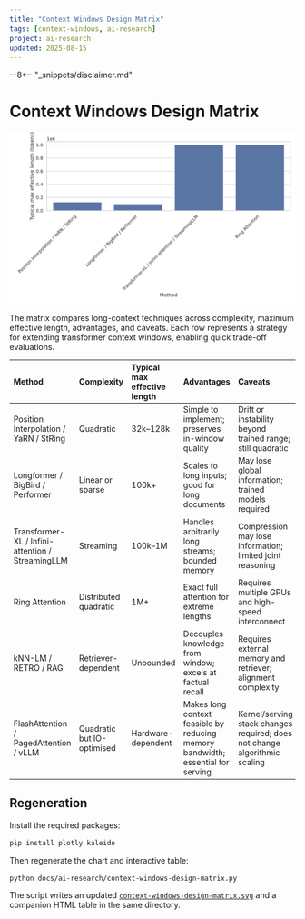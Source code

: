 ```yaml
---
title: "Context Windows Design Matrix"
tags: [context-windows, ai-research]
project: ai-research
updated: 2025-08-15
---
```


--8<-- "_snippets/disclaimer.md"

# Context Windows Design Matrix

![Context windows design matrix with methods on the x-axis and typical max effective length in tokens on the y-axis](context-windows-design-matrix.svg)

The matrix compares long-context techniques across complexity, maximum effective length, advantages, and caveats. Each row represents a strategy for extending transformer context windows, enabling quick trade-off evaluations.

| **Method** | **Complexity** | **Typical max effective length** | **Advantages** | **Caveats** |
| :--- | :--- | :--- | :--- | :--- |
| Position Interpolation / YaRN / StRing | Quadratic | 32k–128k | Simple to implement; preserves in-window quality | Drift or instability beyond trained range; still quadratic |
| Longformer / BigBird / Performer | Linear or sparse | 100k+ | Scales to long inputs; good for long documents | May lose global information; trained models required |
| Transformer-XL / Infini-attention / StreamingLLM | Streaming | 100k–1M | Handles arbitrarily long streams; bounded memory | Compression may lose information; limited joint reasoning |
| Ring Attention | Distributed quadratic | 1M+ | Exact full attention for extreme lengths | Requires multiple GPUs and high-speed interconnect |
| kNN-LM / RETRO / RAG | Retriever-dependent | Unbounded | Decouples knowledge from window; excels at factual recall | Requires external memory and retriever; alignment complexity |
| FlashAttention / PagedAttention / vLLM | Quadratic but IO-optimised | Hardware-dependent | Makes long context feasible by reducing memory bandwidth; essential for serving | Kernel/serving stack changes required; does not change algorithmic scaling |

## Regeneration

Install the required packages:

```bash
pip install plotly kaleido
```

Then regenerate the chart and interactive table:

```bash
python docs/ai-research/context-windows-design-matrix.py
```

The script writes an updated [`context-windows-design-matrix.svg`](context-windows-design-matrix.svg) and a companion HTML table in the same directory.
